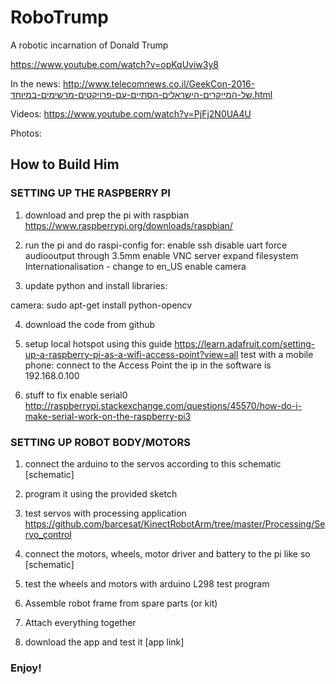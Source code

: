 # RoboTrump
A robotic incarnation of Donald Trump

https://www.youtube.com/watch?v=opKqUviw3y8

In the news:
http://www.telecomnews.co.il/GeekCon-2016-של-המייקרים-הישראלים-הסתיים-עם-פרויקטים-מרשימים-במיוחד.html

Videos:
https://www.youtube.com/watch?v=PjFj2N0UA4U

Photos:


## How to Build Him

### SETTING UP THE RASPBERRY PI

1) download and prep the pi with raspbian
https://www.raspberrypi.org/downloads/raspbian/

2) run the pi and do raspi-config for:
 enable ssh
 disable uart
 force audiooutput  through 3.5mm 
 enable VNC server
 expand filesystem
 Internationalisation - change to en_US
 enable camera

3) update python and install libraries:

camera:
sudo apt-get install python-opencv

4) download the code from github

5) setup local hotspot using this guide
https://learn.adafruit.com/setting-up-a-raspberry-pi-as-a-wifi-access-point?view=all
test with a mobile phone: connect to the Access Point
the ip in the software is 192.168.0.100

6) stuff to fix
enable serial0
http://raspberrypi.stackexchange.com/questions/45570/how-do-i-make-serial-work-on-the-raspberry-pi3

### SETTING UP ROBOT BODY/MOTORS

1) connect the arduino to the servos according to this schematic
[schematic]

2) program it using the provided sketch

3) test servos with processing application https://github.com/barcesat/KinectRobotArm/tree/master/Processing/Servo_control

4) connect the motors, wheels, motor driver and battery to the pi like so
[schematic]

5) test the wheels and motors with arduino L298 test program

6) Assemble robot frame from spare parts (or kit)

7) Attach everything together

8) download the app and test it
[app link]

### Enjoy!



